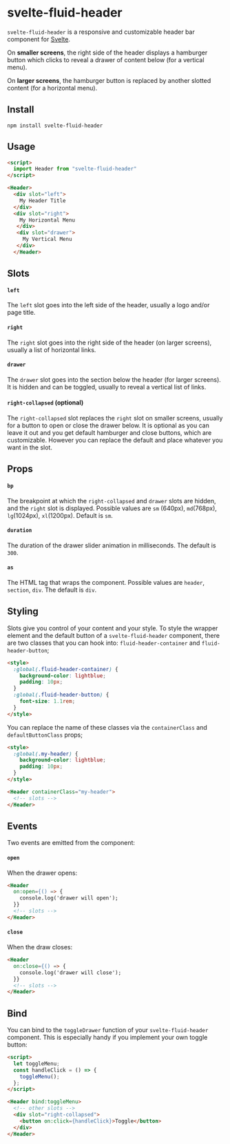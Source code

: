 # svelte-fluid-header

`svelte-fluid-header` is a responsive and customizable header bar component for [Svelte](https://svelte.dev/).

On **smaller screens**, the right side of the header displays a hamburger button which clicks to reveal a drawer of content below (for a vertical menu).

On **larger screens**, the hamburger button is replaced by another slotted content (for a horizontal menu).

## Install

`npm install svelte-fluid-header`

## Usage

```html
<script>
  import Header from "svelte-fluid-header"
</script>

<Header>
  <div slot="left">
    My Header Title
  </div>
  <div slot="right">
    My Horizontal Menu
   </div>
   <div slot="drawer">
     My Vertical Menu
   </div>
  </Header>

```

## Slots

#### `left`

The `left` slot goes into the left side of the header, usually a logo and/or page title.

#### `right`

The `right` slot goes into the right side of the header (on larger screens), usually a list of horizontal links.

#### `drawer`

The `drawer` slot goes into the section below the header (for larger screens). It is hidden and can be toggled, usually to reveal a vertical list of links.

#### `right-collapsed` (optional)

The `right-collapsed` slot replaces the `right` slot on smaller screens, usually for a button to open or close the drawer below. It is optional as you can leave it out and you get default hamburger and close buttons, which are customizable. However you can replace the default and place whatever you want in the slot.

## Props

#### `bp`

The breakpoint at which the `right-collapsed` and `drawer` slots are hidden, and the `right` slot is displayed.
Possible values are `sm` (640px), `md`(768px), `lg`(1024px), `xl`(1200px). Default is `sm`.

#### `duration`

The duration of the drawer slider animation in milliseconds.
The default is `300`.

#### `as`

The HTML tag that wraps the component.
Possible values are `header`, `section`, `div`.
The default is `div`.

## Styling

Slots give you control of your content and your style. To style the wrapper element and the default button of a `svelte-fluid-header` component, there are two classes that you can hook into: `fluid-header-container` and `fluid-header-button`;

```html
<style>
  :global(.fluid-header-container) {
    background-color: lightblue;
    padding: 10px;
  }
  :global(.fluid-header-button) {
    font-size: 1.1rem;
  }
</style>
```

You can replace the name of these classes via the `containerClass` and `defaultButtonClass` props;

```html
<style>
  :global(.my-header) {
    background-color: lightblue;
    padding: 10px;
  }
</style>

<Header containerClass="my-header">
  <!-- slots -->
</Header>

```
## Events

Two events are emitted from the component:

#### `open`

When the drawer opens:

```html
<Header
  on:open={() => {
    console.log('drawer will open');
  }}
  <!-- slots -->
</Header>

```

#### `close`

When the draw closes:

```html
<Header
  on:close={() => {
    console.log('drawer will close');
  }}
  <!-- slots -->
</Header>

```

## Bind

You can bind to the `toggleDrawer` function of your `svelte-fluid-header` component. This is especially handy if you implement your own toggle button:

```html
<script>
  let toggleMenu;
  const handleClick = () => {
    toggleMenu();
  };
</script>

<Header bind:toggleMenu>
  <!-- other slots -->
  <div slot="right-collapsed">
    <button on:click={handleClick}>Toggle</button>
  </div>
</Header>

  
  
```

